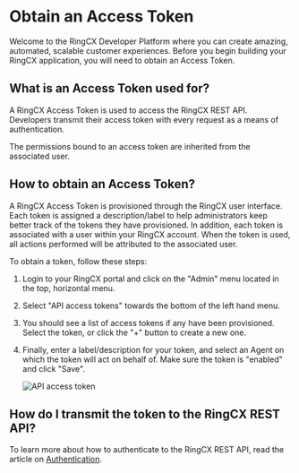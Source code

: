 # Obtain an Access Token

Welcome to the RingCX Developer Platform where you can create amazing, automated, scalable customer experiences. Before you begin building your RingCX application, you will need to obtain an Access Token.

## What is an Access Token used for?

A RingCX Access Token is used to access the RingCX REST API. Developers transmit their access token with every request as a means of authentication.

The permissions bound to an access token are inherited from the associated user.

## How to obtain an Access Token?

A RingCX Access Token is provisioned through the RingCX user interface. Each token is assigned a description/label to help administrators keep better track of the tokens they have provisioned. In addition, each token is associated with a user within your RingCX account. When the token is used, all actions performed will be attributed to the associated user.

To obtain a token, follow these steps:

1. Login to your RingCX portal and click on the "Admin" menu located in the top, horizontal menu.
    
2. Select "API access tokens" towards the bottom of the left hand menu.
    
3. You should see a list of access tokens if any have been provisioned. Select the token, or click the "+" button to create a new one.
    
4. Finally, enter a label/description for your token, and select an Agent on which the token will act on behalf of. Make sure the token is "enabled" and click "Save".
    
      ![API access token](../img/api-token.png)

## How do I transmit the token to the RingCX REST API?

To learn more about how to authenticate to the RingCX REST API, read the article on [Authentication](../auth/).
